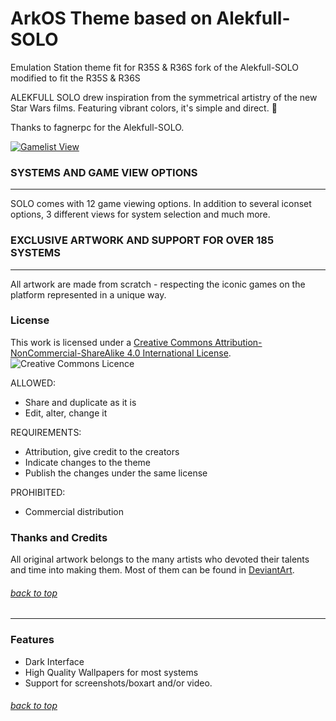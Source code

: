 # ArkOS Theme based on Alekfull-SOLO
Emulation Station theme fit for R35S & R36S
fork of the Alekfull-SOLO modified to fit the R35S & R36S

ALEKFULL SOLO drew inspiration from the symmetrical artistry of the new Star Wars films. Featuring vibrant colors, it's simple and direct. 🤗

Thanks to fagnerpc for the Alekfull-SOLO.

[![Gamelist View](https://storage.ko-fi.com/cdn/useruploads/display/a26c7ed1-9be9-480f-86ed-0e86b2d3516b_preview.png)](https://www.youtube.com/shorts/dVBRjZcsfu0)


### SYSTEMS AND GAME VIEW OPTIONS
-------------------------------------------------- ------------------
SOLO comes with 12 game viewing options.
In addition to several iconset options, 3 different views for system selection and much more.

### EXCLUSIVE ARTWORK AND SUPPORT FOR OVER 185 SYSTEMS
-------------------------------------------------- ------------------
All artwork are made from scratch - respecting the iconic games on the platform represented in a unique way.

### License

This work is licensed under a [Creative Commons Attribution-NonCommercial-ShareAlike 4.0 International License](http://creativecommons.org/licenses/by-nc-sa/4.0/). \
![Creative Commons Licence](https://i.creativecommons.org/l/by-nc-sa/4.0/88x31.png "Creative Commons Licence")

ALLOWED:
- Share and duplicate as it is
- Edit, alter, change it

REQUIREMENTS:
- Attribution, give credit to the creators
- Indicate changes to the theme
- Publish the changes under the same license

PROHIBITED:
- Commercial distribution
### Thanks and Credits

All original artwork belongs to the many artists who devoted their talents and time into making them. 
Most of them can be found in [DeviantArt](http://www.deviantart.com/).

###### [back to top](#)

---

### Features 

* Dark Interface
* High Quality Wallpapers for most systems
* Support for screenshots/boxart and/or video.

###### [back to top](#)
